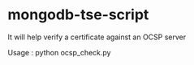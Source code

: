 # mongodb-tse-script

It will help verify a certificate against an OCSP server

Usage : 
python ocsp_check.py <url> <port>
